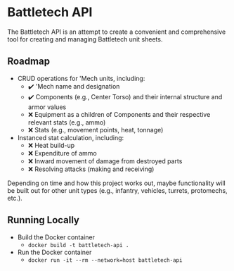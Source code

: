 # Battletech API

The Battletech API is an attempt to create a convenient and comprehensive tool for creating and managing Battletech unit sheets. 

## Roadmap

- CRUD operations for 'Mech units, including:
	- :heavy_check_mark: 'Mech name and designation 
	- :heavy_check_mark: Components (e.g., Center Torso) and their internal structure and armor values 
	- :x: Equipment as a children of Components and their respective relevant stats (e.g., ammo)
	- :x: Stats (e.g., movement points, heat, tonnage)
- Instanced stat calculation, including:
	- :x: Heat build-up 
	- :x: Expenditure of ammo
	- :x: Inward movement of damage from destroyed parts
	- :x: Resolving attacks (making and receiving)

Depending on time and how this project works out, maybe functionality will be built out for other unit types (e.g., infantry, vehicles, turrets, protomechs, etc.).

## Running Locally

- Build the Docker container
	- `docker build -t battletech-api .`
- Run the Docker container
	- `docker run -it --rm --network=host battletech-api`